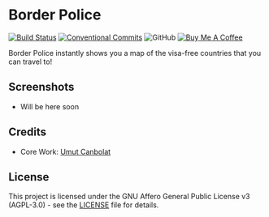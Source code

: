 # Border Police

[![Build Status](https://travis-ci.org/umutcanbolat/border-police.svg?branch=master)](https://travis-ci.org/umutcanbolat/border-police)
[![Conventional Commits](https://img.shields.io/badge/Conventional%20Commits-1.0.0-fe5196.svg)](https://conventionalcommits.org)
![GitHub](https://img.shields.io/github/license/umutcanbolat/border-police?color=green)
<a href="https://www.buymeacoffee.com/1ulP4IGFm" target="_blank"><img src="https://www.buymeacoffee.com/assets/img/custom_images/orange_img.png" height="30" alt="Buy Me A Coffee" style="height: auto !important;width: auto !important;" ></a>

Border Police instantly shows you a map of the visa-free countries that you can travel to!

## Screenshots

- Will be here soon

## Credits

- Core Work: [Umut Canbolat](https://github.com/umutcanbolat)

## License

This project is licensed under the GNU Affero General Public License v3 (AGPL-3.0) - see the [LICENSE](LICENSE) file for details.
